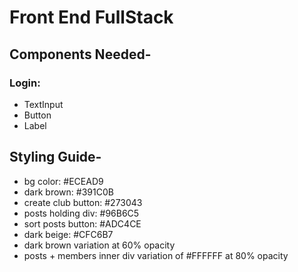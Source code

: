 # Front End FullStack

## Components Needed-

  ### Login:
  + TextInput
  + Button
  + Label

## Styling Guide-
  + bg color: #ECEAD9
  + dark brown: #391C0B
  + create club button: #273043
  + posts holding div: #96B6C5
  + sort posts button: #ADC4CE
  + dark beige: #CFC6B7
  + dark brown variation at 60% opacity
  + posts + members inner div variation of #FFFFFF at 80% opacity
  

